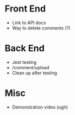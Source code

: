 # Front End

- Link to API docs
- Way to delete comments (?)

# Back End

- Jest testing
- /comment/upload
- Clean up after testing

# Misc

- Demonstration video (ugh)
